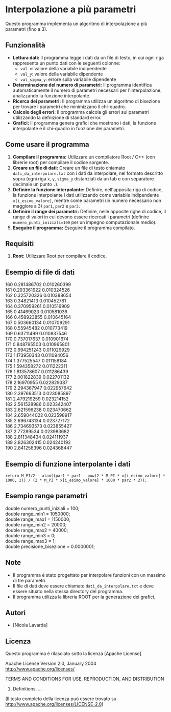 # Interpolazione a più parametri

Questo programma implementa un algoritmo di interpolazione a più parametri (fino a 3). 

## Funzionalità

* **Lettura dati:** Il programma legge i dati da un file di testo, in cui ogni riga rappresenta un punto dati con le seguenti colonne:
    * `val_x`: valore della variabile indipendente
    * `val_y`: valore della variabile dipendente
    * `val_sigma_y`: errore sulla variabile dipendente
* **Determinazione del numero di parametri:** Il programma identifica automaticamente il numero di parametri necessari per l'interpolazione, analizzando la funzione interpolante.
* **Ricerca dei parametri:** Il programma utilizza un algoritmo di bisezione per trovare i parametri che minimizzano il chi-quadro.
* **Calcolo degli errori:** Il programma calcola gli errori sui parametri utilizzando la defnizione di standard error.
* **Grafici:** Il programma genera grafici che mostrano i dati, la funzione interpolante e il chi-quadro in funzione dei parametri.

## Come usare il programma

1. **Compilare il programma:** Utilizzare un compilatore Root / C++ (con librerie root) per compilare il codice sorgente.
2. **Creare un file di dati:** Creare un file di testo chiamato `dati_da_interpolare.txt` con i dati da interpolare, nel formato descritto sopra (ogni riga `x`, `y`, `sigma_y` distanziati da un tab e con separatore decimale un punto `.`).
3. **Definire la funzione interpolante:** Definire, nell'apposita riga di codice, la funzione interpolante i dati utilizzando come variabile indipendente `x[i_esimo_valore]`, mentre come parametri (in numero necessario non maggiore a 3) `par1`, `par2` e `par3`.
4. **Definire il range dei parametri:** Definire, nelle apposite righe di codice, il range di valori in cui devono essere ricercati i parametri (definire `numero_punti_iniziali=100` per un impegno computazionale medio).
5. **Eseguire il programma:** Eseguire il programma compilato.

## Requisiti

1. **Root:** Utilizzare Root per compilare il codice.

## Esempio di file di dati
160	0.281486702	0.010260399<br>
161	0.293361922	0.010324526<br>
162	0.325720326	0.010388654<br>
163	0.34821413	0.010452781<br>
164	0.370959261	0.010516909<br>
165	0.41469023	0.010581036<br>
166	0.458923855	0.010645164<br>
167	0.503660134	0.010709291<br>
168	0.55945482	0.010773419<br>
169	0.63711499	0.010837546<br>
170	0.737017637	0.010901674<br>
171	0.848795503	0.010965801<br>
172	0.994251243	0.011029929<br>
173	1.173950343	0.011094056<br>
174	1.377525547	0.011158184<br>
175	1.594358272	0.011222311<br>
176	1.813578607	0.011286439<br>
177	2.001822839	0.022701132<br>
178	2.16970955	0.022829387<br>
179	2.294367947	0.022957642<br>
180	2.397663513	0.023085897<br>
181	2.479219259	0.023214152<br>
182	2.561528986	0.023342407<br>
183	2.621596238	0.023470662<br>
184	2.659044022	0.023598917<br>
185	2.696743134	0.023727172<br>
186	2.734693573	0.023855427<br>
187	2.77289534	0.023983682<br>
188	2.811348434	0.024111937<br>
189	2.826302415	0.024240192<br>
190	2.841256396	0.024368447<br>

## Esempio di funzione interpolante i dati
`return M_PI/2 - atan((par1 * par1 - pow(2 * M_PI * x[i_esimo_valore] * 1000, 2)) / (2 * M_PI * x[i_esimo_valore] * 1000 * par2 * 2));`

## Esempio range parametri
double numero_punti_iniziali = 100;                <br>
double range_min1 = 1050000;                       <br>
double range_max1 = 1150000;                       <br>
double range_min2 = 20000;                         <br>
double range_max2 = 40000;                         <br>
double range_min3 = 0;                             <br>
double range_max3 = 1;                             <br>
double precisione_bisezione = 0.0000001;           <br>

## Note

* Il programma è stato progettato per interpolare funzioni con un massimo di tre parametri.
* Il file di dati deve essere chiamato `dati_da_interpolare.txt` e deve essere situato nella stessa directory del programma.
* Il programma utilizza la libreria ROOT per la generazione dei grafici.

## Autori

* [Nicola Lavarda]

## Licenza

Questo programma è rilasciato sotto la licenza [Apache License].

Apache License
Version 2.0, January 2004
http://www.apache.org/licenses/

TERMS AND CONDITIONS FOR USE, REPRODUCTION, AND DISTRIBUTION

1. Definitions.
...

(Il testo completo della licenza può essere trovato su http://www.apache.org/licenses/LICENSE-2.0)

